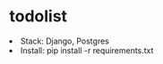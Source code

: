 <h1>todolist</h1>
<li>Stack: Django, Postgres</li>

<li>Install: pip install -r requirements.txt</li>